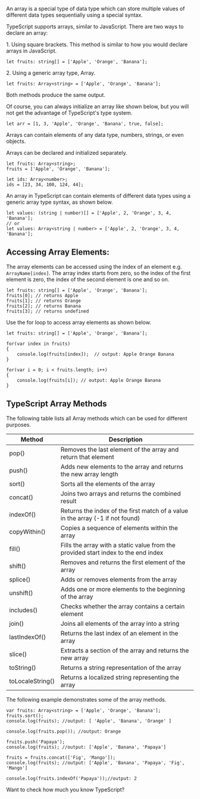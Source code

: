 An array is a special type of data type which can store multiple values of different data types sequentially using a special syntax.

TypeScript supports arrays, similar to JavaScript. There are two ways to declare an array:

1\. Using square brackets. This method is similar to how you would declare arrays in JavaScript.

`let fruits: string[] = ['Apple', 'Orange', 'Banana'];`

2\. Using a generic array type, Array<elementType>.

`let fruits: Array<string> = ['Apple', 'Orange', 'Banana'];`

Both methods produce the same output.

Of course, you can always initialize an array like shown below, but you will not get the advantage of TypeScript's type system.

`let arr = [1, 3, 'Apple', 'Orange', 'Banana', true, false];`

Arrays can contain elements of any data type, numbers, strings, or even objects.

Arrays can be declared and initialized separately.

    let fruits: Array<string>;
    fruits = ['Apple', 'Orange', 'Banana']; 
    
    let ids: Array<number>;
    ids = [23, 34, 100, 124, 44]; 
    

An array in TypeScript can contain elements of different data types using a generic array type syntax, as shown below.

    let values: (string | number)[] = ['Apple', 2, 'Orange', 3, 4, 'Banana']; 
    // or 
    let values: Array<string | number> = ['Apple', 2, 'Orange', 3, 4, 'Banana']; 
    

## Accessing Array Elements:

The array elements can be accessed using the index of an element e.g. `ArrayName[index]`. The array index starts from zero, so the index of the first element is zero, the index of the second element is one and so on.

    let fruits: string[] = ['Apple', 'Orange', 'Banana']; 
    fruits[0]; // returns Apple
    fruits[1]; // returns Orange
    fruits[2]; // returns Banana
    fruits[3]; // returns undefined
    

Use the for loop to access array elements as shown below.

    let fruits: string[] = ['Apple', 'Orange', 'Banana']; 
    
    for(var index in fruits)
    { 
        console.log(fruits[index]);  // output: Apple Orange Banana
    }
    
    for(var i = 0; i < fruits.length; i++)
    { 
        console.log(fruits[i]); // output: Apple Orange Banana
    }
    

## TypeScript Array Methods

The following table lists all Array methods which can be used for different purposes.

| Method | Description |
| --- | --- |
| pop() | Removes the last element of the array and return that element |
| push() | Adds new elements to the array and returns the new array length |
| sort() | Sorts all the elements of the array |
| concat() | Joins two arrays and returns the combined result |
| indexOf() | Returns the index of the first match of a value in the array (-1 if not found) |
| copyWithin() | Copies a sequence of elements within the array |
| fill() | Fills the array with a static value from the provided start index to the end index |
| shift() | Removes and returns the first element of the array |
| splice() | Adds or removes elements from the array |
| unshift() | Adds one or more elements to the beginning of the array |
| includes() | Checks whether the array contains a certain element |
| join() | Joins all elements of the array into a string |
| lastIndexOf() | Returns the last index of an element in the array |
| slice() | Extracts a section of the array and returns the new array |
| toString() | Returns a string representation of the array |
| toLocaleString() | Returns a localized string representing the array |

The following example demonstrates some of the array methods.

    var fruits: Array<string> = ['Apple', 'Orange', 'Banana']; 
    fruits.sort(); 
    console.log(fruits); //output: [ 'Apple', 'Banana', 'Orange' ]
    
    console.log(fruits.pop()); //output: Orange
    
    fruits.push('Papaya'); 
    console.log(fruits); //output: ['Apple', 'Banana', 'Papaya']
    
    fruits = fruits.concat(['Fig', 'Mango']); 
    console.log(fruits); //output: ['Apple', 'Banana', 'Papaya', 'Fig', 'Mango'] 
    
    console.log(fruits.indexOf('Papaya'));//output: 2
    

Want to check how much you know TypeScript?